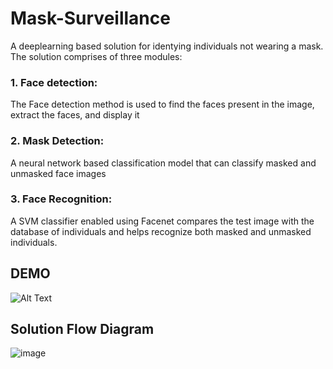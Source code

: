 # Mask-Surveillance

A deeplearning based solution for identying individuals not wearing a mask. The solution comprises of three modules:

### 1. Face detection:
The Face detection method is used to find the faces present in the image, extract the faces, and display it

### 2. Mask Detection:
A neural network based classification model that can classify masked and unmasked face images

### 3. Face Recognition:
A SVM classifier enabled using Facenet compares the test image with the database of individuals and helps recognize both masked and unmasked individuals.


## DEMO
![Alt Text](https://github.com/unnikrishnansivakumar/Mask-Surveillance/blob/main/documents_reference/mask_gif.gif)


## Solution Flow Diagram
![image](https://user-images.githubusercontent.com/29721075/144492479-93e36168-516f-4eef-978e-95e7b4ff0693.png)

